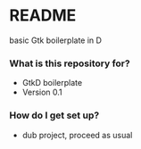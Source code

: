 # README #

basic Gtk boilerplate in D

### What is this repository for? ###

* GtkD boilerplate
* Version 0.1

### How do I get set up? ###

* dub project, proceed as usual

